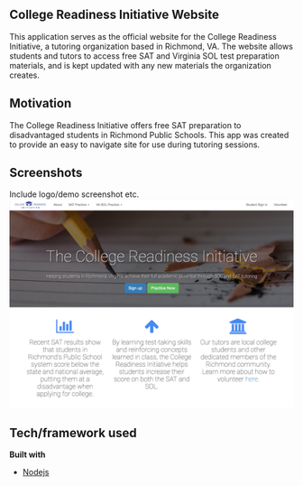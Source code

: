 ## College Readiness Initiative Website
This application serves as the official website for the College Readiness Initiative, a tutoring organization based in Richmond, VA.
The website allows students and tutors to access free SAT and Virginia SOL test preparation materials, and is kept updated with any new materials the 
organization creates.

## Motivation
The College Readiness Initiative offers free SAT preparation to disadvantaged students in Richmond Public Schools. This app was created to provide an
easy to navigate site for use during tutoring sessions.

## Screenshots
Include logo/demo screenshot etc.
![Alt text](/images/Screenshot.png)

## Tech/framework used
<b>Built with</b>
- [Nodejs](https://nodejs.org/en/)